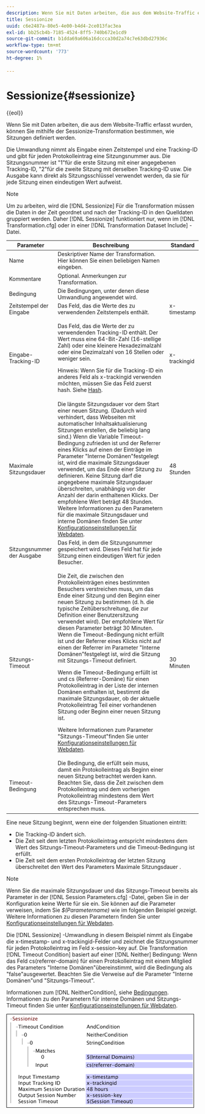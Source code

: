 ```yaml
---
description: Wenn Sie mit Daten arbeiten, die aus dem Website-Traffic erfasst wurden, können Sie mithilfe der Sessionize-Transformation bestimmen, wie Sitzungen definiert werden.
title: Sessionize
uuid: c6e2487a-80e5-4e00-b4d4-2ce013fac3ea
exl-id: bb25cb4b-7185-4524-8ff5-740b672e1cd9
source-git-commit: b1dda69a606a16dccca30d2a74c7e63dbd27936c
workflow-type: tm+mt
source-wordcount: '773'
ht-degree: 1%

---
```


# Sessionize{#sessionize}

{{eol}}

Wenn Sie mit Daten arbeiten, die aus dem Website-Traffic erfasst wurden, können Sie mithilfe der Sessionize-Transformation bestimmen, wie Sitzungen definiert werden.

Die Umwandlung nimmt als Eingabe einen Zeitstempel und eine Tracking-ID und gibt für jeden Protokolleintrag eine Sitzungsnummer aus. Die Sitzungsnummer ist &quot;1&quot;für die erste Sitzung mit einer angegebenen Tracking-ID, &quot;2&quot;für die zweite Sitzung mit derselben Tracking-ID usw. Die Ausgabe kann direkt als Sitzungsschlüssel verwendet werden, da sie für jede Sitzung einen eindeutigen Wert aufweist.

>[!NOTE]
>
>Um zu arbeiten, wird die [!DNL Sessionize] Für die Transformation müssen die Daten in der Zeit geordnet und nach der Tracking-ID in den Quelldaten gruppiert werden. Daher [!DNL Sessionize] funktioniert nur, wenn im [!DNL Transformation.cfg] oder in einer [!DNL Transformation Dataset Include] -Datei.

<table id="table_34984DF9340149C0A5016F08EABAD158"> 
 <thead> 
  <tr> 
   <th colname="col1" class="entry"> Parameter </th> 
   <th colname="col2" class="entry"> Beschreibung </th> 
   <th colname="col3" class="entry"> Standard </th> 
  </tr> 
 </thead>
 <tbody> 
  <tr> 
   <td colname="col1"> Name </td> 
   <td colname="col2"> Deskriptiver Name der Transformation. Hier können Sie einen beliebigen Namen eingeben. </td> 
   <td colname="col3"> </td> 
  </tr> 
  <tr> 
   <td colname="col1"> Kommentare </td> 
   <td colname="col2"> Optional. Anmerkungen zur Transformation. </td> 
   <td colname="col3"> </td> 
  </tr> 
  <tr> 
   <td colname="col1"> Bedingung </td> 
   <td colname="col2"> Die Bedingungen, unter denen diese Umwandlung angewendet wird. </td> 
   <td colname="col3"> </td> 
  </tr> 
  <tr> 
   <td colname="col1"> Zeitstempel der Eingabe </td> 
   <td colname="col2"> Das Feld, das die Werte des zu verwendenden Zeitstempels enthält. </td> 
   <td colname="col3"> x-timestamp </td> 
  </tr> 
  <tr> 
   <td colname="col1"> Eingabe-Tracking-ID </td> 
   <td colname="col2"> <p>Das Feld, das die Werte der zu verwendenden Tracking-ID enthält. Der Wert muss eine 64-Bit-Zahl (16-stellige Zahl) oder eine kleinere Hexadezimalzahl oder eine Dezimalzahl von 16 Stellen oder weniger sein. </p> <p> <p>Hinweis: Wenn Sie für die Tracking-ID ein anderes Feld als x-trackingid verwenden möchten, müssen Sie das Feld zuerst hash. Siehe <a href="../../../../../home/c-dataset-const-proc/c-data-trans/c-transf-types/c-standard-transf/c-hash.md#concept-9c353923264941c3aea4428fed66d369"> Hash</a>. </p> </p> </td> 
   <td colname="col3"> x-trackingid </td> 
  </tr> 
  <tr> 
   <td colname="col1"> <p>Maximale Sitzungsdauer </p> </td> 
   <td colname="col2">Die längste Sitzungsdauer vor dem Start einer neuen Sitzung. (Dadurch wird verhindert, dass Webseiten mit automatischer Inhaltsaktualisierung Sitzungen erstellen, die beliebig lang sind.) Wenn die Variable <span class="wintitle"> Timeout-Bedingung</span> zufrieden ist und der Referrer eines Klicks auf einen der Einträge im Parameter "Interne Domänen"festgelegt ist, wird die maximale Sitzungsdauer verwendet, um das Ende einer Sitzung zu definieren. Keine Sitzung darf die angegebene maximale Sitzungsdauer überschreiten, unabhängig von der Anzahl der darin enthaltenen Klicks. Der empfohlene Wert beträgt 48 Stunden. Weitere Informationen zu den Parametern für die maximale Sitzungsdauer und interne Domänen finden Sie unter <a href="../../../../../home/c-dataset-const-proc/c-config-web-data/c-config-web-data.md#concept-9a306b65483a484bb3f6f3c1d7e77519"> Konfigurationseinstellungen für Webdaten</a>. </td> 
   <td colname="col3"> 48 Stunden </td> 
  </tr> 
  <tr> 
   <td colname="col1"> Sitzungsnummer der Ausgabe </td> 
   <td colname="col2"> Das Feld, in dem die Sitzungsnummer gespeichert wird. Dieses Feld hat für jede Sitzung einen eindeutigen Wert für jeden Besucher. </td> 
   <td colname="col3"> </td> 
  </tr> 
  <tr> 
   <td colname="col1"> Sitzungs-Timeout </td> 
   <td colname="col2"> <p>Die Zeit, die zwischen den Protokolleinträgen eines bestimmten Besuchers verstreichen muss, um das Ende einer Sitzung und den Beginn einer neuen Sitzung zu bestimmen (d. h. die typische Zeitüberschreitung, die zur Definition einer Benutzersitzung verwendet wird). Der empfohlene Wert für diesen Parameter beträgt 30 Minuten. Wenn die Timeout-Bedingung nicht erfüllt ist und der Referrer eines Klicks nicht auf einen der Referrer im Parameter "Interne Domänen"festgelegt ist, wird die Sitzung mit Sitzungs-Timeout definiert. </p> <p> Wenn die Timeout-Bedingung erfüllt ist und cs (Referrer-Domäne) für einen Protokolleintrag in der Liste der internen Domänen enthalten ist, bestimmt die maximale Sitzungsdauer, ob der aktuelle Protokolleintrag Teil einer vorhandenen Sitzung oder Beginn einer neuen Sitzung ist. </p> <p> Weitere Informationen zum Parameter "Sitzungs-Timeout"finden Sie unter <a href="../../../../../home/c-dataset-const-proc/c-config-web-data/c-config-web-data.md#concept-9a306b65483a484bb3f6f3c1d7e77519"> Konfigurationseinstellungen für Webdaten</a>. </p> </td> 
   <td colname="col3"> 30 Minuten </td> 
  </tr> 
  <tr> 
   <td colname="col1"> Timeout-Bedingung </td> 
   <td colname="col2"> Die Bedingung, die erfüllt sein muss, damit ein Protokolleintrag als Beginn einer neuen Sitzung betrachtet werden kann. Beachten Sie, dass die Zeit zwischen dem Protokolleintrag und dem vorherigen Protokolleintrag mindestens dem Wert des Sitzungs-Timeout-Parameters entsprechen muss. </td> 
   <td colname="col3"> </td> 
  </tr> 
 </tbody> 
</table>

Eine neue Sitzung beginnt, wenn eine der folgenden Situationen eintritt:

* Die Tracking-ID ändert sich.
* Die Zeit seit dem letzten Protokolleintrag entspricht mindestens dem Wert des Sitzungs-Timeout-Parameters und die Timeout-Bedingung ist erfüllt.
* Die Zeit seit dem ersten Protokolleintrag der letzten Sitzung überschreitet den Wert des Parameters Maximale Sitzungsdauer .

>[!NOTE]
>
>Wenn Sie die maximale Sitzungsdauer und das Sitzungs-Timeout bereits als Parameter in der [!DNL Session Parameters.cfg] -Datei, geben Sie in der Konfiguration keine Werte für sie ein. Sie können auf die Parameter verweisen, indem Sie *$(Parametername)* wie im folgenden Beispiel gezeigt. Weitere Informationen zu diesen Parametern finden Sie unter [Konfigurationseinstellungen für Webdaten](../../../../../home/c-dataset-const-proc/c-config-web-data/c-config-web-data.md#concept-9a306b65483a484bb3f6f3c1d7e77519).

Die [!DNL Sessionize] -Umwandlung in diesem Beispiel nimmt als Eingabe die x-timestamp- und x-trackingid-Felder und zeichnet die Sitzungsnummer für jeden Protokolleintrag im Feld x-session-key auf. Die Transformation [!DNL Timeout Condition] basiert auf einer [!DNL Neither] Bedingung: Wenn das Feld cs(referrer-domain) für einen Protokolleintrag mit einem Mitglied des Parameters &quot;Interne Domänen&quot;übereinstimmt, wird die Bedingung als &quot;false&quot;ausgewertet. Beachten Sie die Verweise auf die Parameter &quot;Interne Domänen&quot;und &quot;Sitzungs-Timeout&quot;.

Informationen zum [!DNL NeitherCondition], siehe [Bedingungen](../../../../../home/c-dataset-const-proc/c-conditions/c-abt-cond.md). Informationen zu den Parametern für interne Domänen und Sitzungs-Timeout finden Sie unter [Konfigurationseinstellungen für Webdaten](../../../../../home/c-dataset-const-proc/c-config-web-data/c-config-web-data.md#concept-9a306b65483a484bb3f6f3c1d7e77519).

![](assets/cfg_TransformationType_Sessionize.png)
